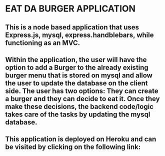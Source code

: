 # EAT DA BURGER APPLICATION

## This is a node based application that uses Express.js, mysql, express.handblebars, while functioning as an MVC.

## Within the application, the user will have the option to add a Burger to the already existing burger menu that is stored on mysql and allow the user to update the database on the client side. The user has two options: They can create a burger and they can decide to eat it. Once they make these decisions, the backend code/logic takes care of the tasks by updating the mysql database. 

## This application is deployed on Heroku and can be visited by clicking on the following link: 